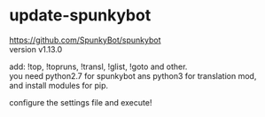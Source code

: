 # update-spunkybot
https://github.com/SpunkyBot/spunkybot  
version v1.13.0

add: !top, !topruns, !transl, !glist, !goto and other.  
you need python2.7 for spunkybot ans python3 for translation mod,  
and install modules for pip. 

configure the settings file and execute! 

